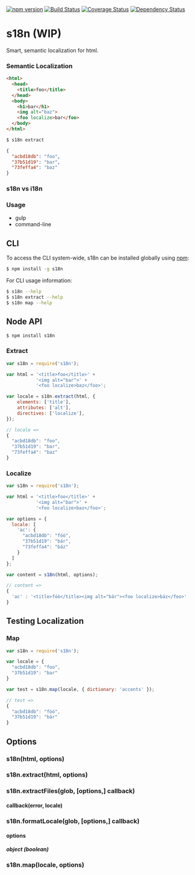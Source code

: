 [![npm version](https://badge.fury.io/js/s18n.svg)](https://www.npmjs.com/package/s18n) [![Build Status](https://travis-ci.org/bitjson/s18n.svg)](https://travis-ci.org/bitjson/s18n) [![Coverage Status](https://coveralls.io/repos/bitjson/s18n/badge.svg)](https://coveralls.io/r/bitjson/s18n) [![Dependency Status](https://david-dm.org/bitjson/s18n.svg)](https://david-dm.org/bitjson/s18n)

s18n (WIP)
==========

Smart, semantic localization for html.

### Semantic Localization

```html
<html>
  <head>
    <title>foo</title>
  </head>
  <body>
    <h1>bar</h1>
    <img alt="baz">
    <foo localize>bar</foo>
  </body>
</html>
```

```bash
$ s18n extract
```

```json
{
  "acbd18db": "foo",
  "37b51d19": "bar",
  "73feffa4": "baz"
}
```

### s18n vs i18n

### Usage

-	gulp
-	command-line

CLI
---

To access the CLI system-wide, s18n can be installed globally using [npm](https://docs.npmjs.com/getting-started/installing-node):

```bash
$ npm install -g s18n
```

For CLI usage information:

```bash
$ s18n --help
$ s18n extract --help
$ s18n map --help
```

Node API
--------

```bash
$ npm install s18n
```

### Extract

```js
var s18n = require('s18n');

var html = '<title>foo</title>' +
           '<img alt="bar">' +
           '<foo localize>baz</foo>';

var locale = s18n.extract(html, {
    elements: ['title'],
    attributes: ['alt'],
    directives: ['localize'],
});

// locale =>
{
  "acbd18db": "foo",
  "37b51d19": "bar",
  "73feffa4": "baz"
}
```

### Localize

```js
var s18n = require('s18n');

var html = '<title>foo</title>' +
           '<img alt="bar">' +
           '<foo localize>baz</foo>';

var options = {
  locale: [
    'ac': {
      "acbd18db": "fóó",
      "37b51d19": "bár",
      "73feffa4": "báz"
    }
  ]
};

var content = s18n(html, options);

// content =>
{
  'ac' : '<title>fóó</title><img alt="bár"><foo localize>báz</foo>'
}

```

Testing Localization
--------------------

### Map

```js
var s18n = require('s18n');

var locale = {
  "acbd18db": "foo",
  "37b51d19": "bar"
}

var test = s18n.map(locale, { dictionary: 'accents' });

// test =>
{
  "acbd18db": "fóó",
  "37b51d19": "bár"
}

```

Options
-------

### s18n(html, options)

### s18n.extract(html, options)

### s18n.extractFiles(glob, [options,] callback)

#### callback(error, locale)

### s18n.formatLocale(glob, [options,] callback)

#### options

##### object *(boolean)*

### s18n.map(locale, options)
